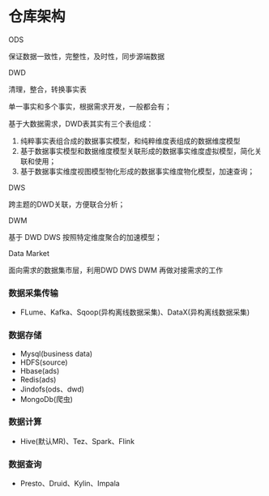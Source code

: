 # 仓库架构

ODS

保证数据一致性，完整性，及时性，同步源端数据

DWD

清理，整合，转换事实表

单一事实和多个事实，根据需求开发，一般都会有；

基于大数据需求，DWD表其实有三个表组成：

1. 纯粹事实表组合成的数据事实模型，和纯粹维度表组成的数据维度模型
2. 基于数据事实模型和数据维度模型关联形成的数据事实维度虚拟模型，简化关联和使用；
3. 基于数据事实维度视图模型物化形成的数据事实维度物化模型，加速查询；

DWS

跨主题的DWD关联，方便联合分析；

DWM

基于 DWD DWS 按照特定维度聚合的加速模型；

Data Market

面向需求的数据集市层，利用DWD DWS DWM 再做对接需求的工作

### 数据采集传输

* FLume、Kafka、Sqoop(异构离线数据采集)、DataX(异构离线数据采集)

### 数据存储

* Mysql(business data)
* HDFS(source)
* Hbase(ads)
* Redis(ads)
* Jindofs(ods、dwd)
* MongoDb(爬虫)

### 数据计算

* Hive(默认MR)、Tez、Spark、Flink

### 数据查询

* Presto、Druid、Kylin、Impala



